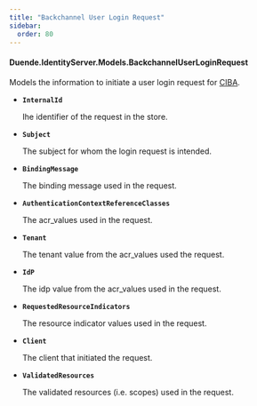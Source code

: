 ```yaml
---
title: "Backchannel User Login Request"
sidebar:
  order: 80
---
```


#### Duende.IdentityServer.Models.BackchannelUserLoginRequest

Models the information to initiate a user login request for [CIBA](/identityserver/v7/ui/ciba).

* **`InternalId`**
    
  Ihe identifier of the request in the store.

* **`Subject`**

  The subject for whom the login request is intended.

* **`BindingMessage`**

  The binding message used in the request.

* **`AuthenticationContextReferenceClasses`**

  The acr_values used in the request.

* **`Tenant`**

  The tenant value from the acr_values used the request.

* **`IdP`**

  The idp value from the acr_values used in the request.

* **`RequestedResourceIndicators`**

  The resource indicator values used in the request.

* **`Client`**

  The client that initiated the request.

* **`ValidatedResources`**

  The validated resources (i.e. scopes) used in the request.


